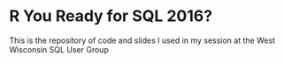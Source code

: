 # R You Ready for SQL 2016?

This is the repository of code and slides I used in my session at the West Wisconsin SQL User Group